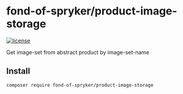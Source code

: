 # fond-of-spryker/product-image-storage
[![license](https://img.shields.io/github/license/mashape/apistatus.svg)](https://packagist.org/packages/fond-of-spryker/google-custom-search)

Get image-set from abstract product by image-set-name

## Install

```
composer require fond-of-spryker/product-image-storage
```